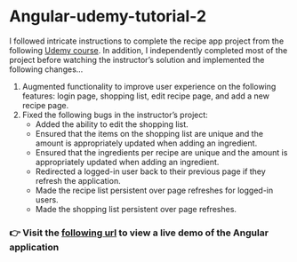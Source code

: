 # Angular-udemy-tutorial-2

I followed intricate instructions to complete the recipe app project from the following [Udemy course](https://www.udemy.com/course/the-complete-guide-to-angular-2/). In addition, I independently completed most of the project before watching the instructor’s solution and implemented the following changes...

1. Augmented functionality to improve user experience on the following features: login page, shopping list, edit recipe page, and add a new recipe page.
2. Fixed the following bugs in the instructor’s project:
    * Added the ability to edit the shopping list.
    * Ensured that the items on the shopping list are unique and the amount is appropriately updated when adding an ingredient.
    * Ensured that the ingredients per recipe are unique and the amount is appropriately updated when adding an ingredient.
    * Redirected a logged-in user back to their previous page if they refresh the application.
    * Made the recipe list persistent over page refreshes for logged-in users.
    * Made the shopping list persistent over page refreshes.

### :point_right: Visit the [following url](https://ng-recipe-app-16b78.web.app/auth) to view a live demo of the Angular application
